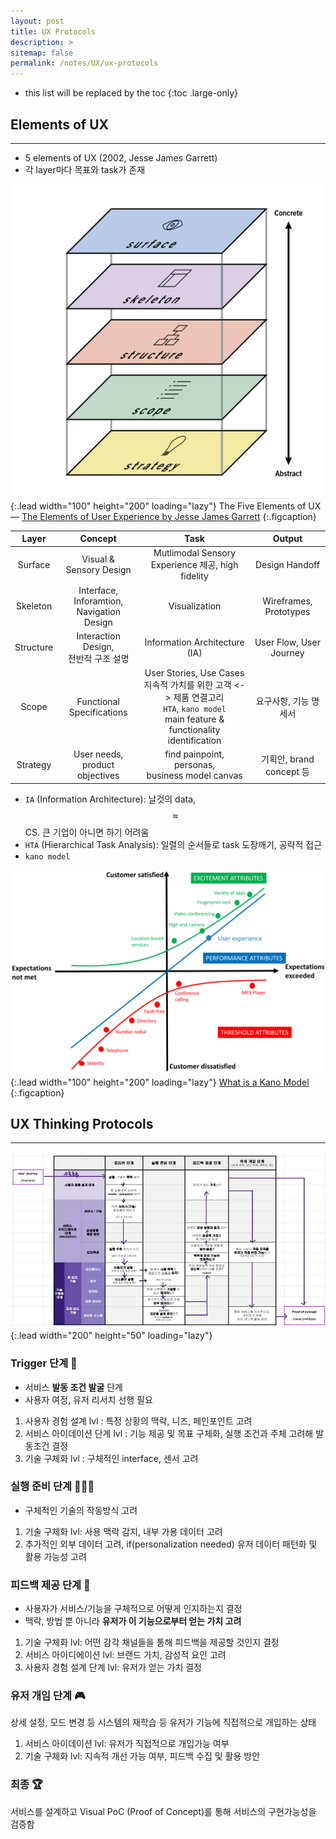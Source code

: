 ```yaml
---
layout: post
title: UX Protocols
description: >
sitemap: false
permalink: /notes/UX/ux-protocols
---
```


- this list will be replaced by the toc
{:toc .large-only}

## Elements of UX

---

- 5 elements of UX (2002, Jesse James Garrett)
- 각 layer마다 목표와 task가 존재

![image](../assets/ux-layers.png){:.lead width="100" height="200" loading="lazy"}
The Five Elements of UX — [The Elements of User Experience by Jesse James Garrett](http://www.jjg.net/elements/pdf/elements.pdf)
{:.figcaption}


|   Layer   |                  Concept                  |                                                                 Task                                                                |          Output          |
| :-------: | :---------------------------------------: | :----------------------------------------------------------------------------------------------------------------------------------: | :----------------------: |
|  Surface  |          Visual &<br/> Sensory Design         |                                          Mutlimodal Sensory Experience 제공, high fidelity                                           |      Design Handoff      |
| Skeleton  | Interface, Inforamtion,<br/> Navigation Design |                                                            Visualization                                                             |  Wireframes, Prototypes  |
| Structure |   Interaction Design, <br/>전반적 구조 설명    |                                                    Information Architecture (IA)                                                     | User Flow, User Journey  |
|   Scope   |   Functional Specifications  | User Stories, Use Cases<br/>지속적 가치를 위한 고객 <-> 제품 연결고리<br/> `HTA`, `kano model`<br/>main feature & functionality identification | 요구사항, 기능 명세서  |
| Strategy  |      User needs, <br/>product objectives       |                                           find painpoint, <br/>personas, <br/>business model canvas                                            | 기획안, brand concept 등 |

- `IA` (Information Architecture): 날것의 data, $$\approx$$ CS. 큰 기업이 아니면 하기 어려움
- `HTA` (Hierarchical Task Analysis): 일렬의 순서들로 task 도장깨기, 공략적 접근
- `kano model`

![image](../assets/kano-model.png){:.lead width="100" height="200" loading="lazy"}
  [What is a Kano Model](https://blog.seeburger.com/what-is-the-kano-model/)
  {:.figcaption}

## UX Thinking Protocols

---

![Full-width image](../assets/ux-protocols.jpg){:.lead width="200" height="50" loading="lazy"}

### Trigger 단계 🔫

- 서비스 **발동 조건 발굴** 단계
- 사용자 여정, 유저 리서치 선행 필요

1. 사용자 경험 설계 lvl : 특정 상황의 맥락, 니즈, 페인포인트 고려
2. 서비스 아이데이션 단계 lvl : 기능 제공 및 목표 구체화, 실행 조건과 주체 고려해 발동조건 결정
3. 기술 구체화 lvl : 구체적인 interface, 센서 고려

### 실행 준비 단계 🏃🏻‍♀️

- 구체적인 기술의 작동방식 고려

1. 기술 구체화 lvl: 사용 맥락 감지, 내부 가용 데이터 고려
2. 추가적인 외부 데이터 고려, if(personalization needed) 유저 데이터 패턴화 및 활용 가능성 고려

### 피드백 제공 단계 📢

- 사용자가 서비스/기능을 구체적으로 어떻게 인지하는지 결정
- 맥락, 방법 뿐 아니라 **유저가 이 기능으로부터 얻는 가치 고려**

1. 기술 구체화 lvl: 어떤 감각 채널들을 통해 피드백을 제공할 것인지 결정
2. 서비스 아이디에이션 lvl: 브랜드 가치, 감성적 요인 고려
3. 사용자 경험 설계 단계 lvl: 유저가 얻는 가치 결정

### 유저 개임 단계 🎮

상세 설정, 모드 변경 등 시스템의 재학습 등 유저가 기능에 직접적으로 개입하는 상태

1.  서비스 아이데이션 lvl: 유저가 직접적으로 개입가능 여부
2.  기술 구체화 lvl: 지속적 개선 가능 여부, 피드백 수집 및 활용 방안

### 최종 🏆

서비스를 설계하고 Visual PoC (Proof of Concept)를 통해 서비스의 구현가능성을 검증함

